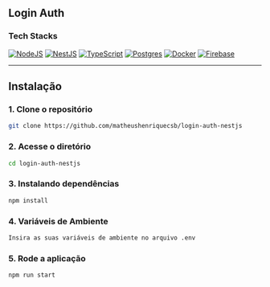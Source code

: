 ## Login Auth

### Tech Stacks

[![NodeJS](https://img.shields.io/badge/-NodeJs-333333?style=flat&logo=node.js)](https://nodejs.org) 
[![NestJS](https://img.shields.io/badge/-NestJS-333333?style=flat&logo=nestjs&logoColor=red)](https://nestjs.com)
[![TypeScript](https://img.shields.io/badge/-Typescript-333333?style=flat&logo=typescript)](https://typescriptlang.org/)
[![Postgres](https://img.shields.io/badge/-PostgreSQL-333333?style=flat&logo=postgresql)](https://postgresql.com) 
[![Docker](https://img.shields.io/badge/-Docker-333333?style=flat&logo=docker)](https://docker.com)
[![Firebase](https://img.shields.io/badge/Firebase-333333?style=flat&logo=firebase)](https://firebase.google.com)

<hr>
 
## Instalação

### 1. Clone o repositório

```bash
git clone https://github.com/matheushenriquecsb/login-auth-nestjs
```

### 2. Acesse o diretório

```bash
cd login-auth-nestjs
``` 

### 3. Instalando dependências

```bash
npm install
```

### 4. Variáveis de Ambiente

```bash
Insira as suas variáveis de ambiente no arquivo .env
```

### 5. Rode a aplicação

```bash
npm run start
```
 
